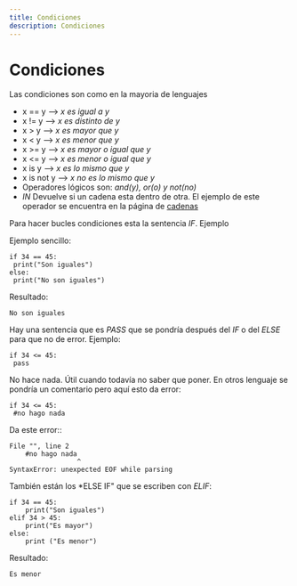 ```yaml
---
title: Condiciones
description: Condiciones
---
```


# Condiciones

Las condiciones son como en la mayoria de lenguajes

* x == y --> *x es igual a y*
* x != y --> *x es distinto de y*
* x > y --> *x es mayor que y*
* x < y --> *x es menor que y*
* x >= y --> *x es mayor o igual que y*
* x <= y --> *x es menor o igual que y*
* x is y --> *x es lo mismo que y*
* x is not y --> *x no es lo mismo que y*
* Operadores lógicos son: *and(y), or(o) y not(no)*
* *IN* Devuelve si un cadena esta dentro de otra. El ejemplo de este operador se encuentra en la página de [cadenas](/docs/python/sentencias/cadenas.md)

Para hacer bucles condiciones esta la sentencia *IF*. Ejemplo

Ejemplo sencillo:
```tpl
if 34 == 45:
 print("Son iguales")
else:
 print("No son iguales")
```
Resultado:
```
No son iguales
```

Hay una sentencia que es *PASS* que se pondría después del *IF* o del *ELSE* para que no de error. Ejemplo:
```tpl
if 34 <= 45:
 pass
```

No hace nada. Útil cuando todavía no saber que poner. En otros lenguaje se pondría un comentario pero aquí esto da error:

```tpl
if 34 <= 45:
 #no hago nada
```
Da este error::
```
File "", line 2
    #no hago nada
                 ^
SyntaxError: unexpected EOF while parsing
```

También están los *ELSE IF" que se escriben con *ELIF*:
```tpl
if 34 == 45:
    print("Son iguales")
elif 34 > 45:
    print("Es mayor")
else:
    print ("Es menor")
```
Resultado:
```
Es menor
```